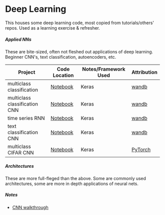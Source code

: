 # Deep Learning

This houses some deep learning code, most copied from tutorials/others' repos. Used as a learning exercise & refresher.

##### Applied NNs
These are bite-sized, often not fleshed out applications of deep learning. Beginner CNN's, text classification, autoencoders, etc.

|  **Project** | **Code Location**  | **Notes/Framework Used**  | **Attribution** |
|---|---|---|---|
| multiclass classification | [Notebook](Applied-NNs/fashion-mnist.ipynb)  | Keras | [wandb](https://www.wandb.com/) |
| multiclass classification CNN | [Notebook](Applied-NNs/fashion-mnist-cnn.ipynb) | Keras | [wandb](https://www.wandb.com/) |
| time series RNN | [Notebook](Applied-NNs/timeseries-rnn.ipynb)  | Keras  | [wandb](https://www.wandb.com/) |
| text classification CNN | [Notebook](Applied-NNs/text-classification-cnn.ipynb)  | Keras  | [wandb](https://www.wandb.com/) |
| multiclass CIFAR CNN | [Notebook](Applied-NNs/Pytorch-60MinuteBlitz.ipynb)  | Keras  | [PyTorch](https://pytorch.org/tutorials/beginner/blitz/cifar10_tutorial.html) |

##### Architectures
These are more full-fleged than the above. Some are commonly used architectures, some are more in depth applications of neural nets.


##### Notes
 * [CNN walkthrough](dl-notes/CNNs.md)